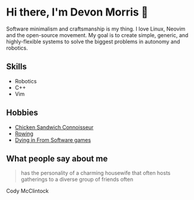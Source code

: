 # Hi there, I'm Devon Morris 👋
Software minimalism and craftsmanship is my thing. I love Linux, Neovim and the open-source movement. My goal is to create simple, generic, and highly-flexible systems to solve the biggest problems in autonomy and robotics.

## Skills
* Robotics
* C++
* Vim

## Hobbies
* [Chicken Sandwich Connoisseur](https://github.com/DevonMorris/chicken_sando)
* [Rowing](https://log.concept2.com/profile/1546802)
* [Dying in From Software games](https://www.youtube.com/watch?v=ltxMZgAyIBA)

## What people say about me

> has the personality of a charming housewife that often hosts gatherings to a diverse group of friends often

Cody McClintock
